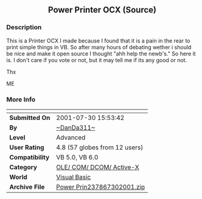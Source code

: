 ﻿<div align="center">

## Power Printer OCX \(Source\)


</div>

### Description

This is a Printer OCX I made because I found that it is a pain in the rear to print simple things in VB. So after many hours of debating wether i should be nice and make it open source I thought "ahh help the newb's." So here it is. I don't care if you vote or not, but it may tell me if its any good or not.

Thx

ME
 
### More Info
 


<span>             |<span>
---                |---
**Submitted On**   |2001-07-30 15:53:42
**By**             |[\~DanDa311\~](https://github.com/Planet-Source-Code/PSCIndex/blob/master/ByAuthor/danda311.md)
**Level**          |Advanced
**User Rating**    |4.8 (57 globes from 12 users)
**Compatibility**  |VB 5\.0, VB 6\.0
**Category**       |[OLE/ COM/ DCOM/ Active\-X](https://github.com/Planet-Source-Code/PSCIndex/blob/master/ByCategory/ole-com-dcom-active-x__1-29.md)
**World**          |[Visual Basic](https://github.com/Planet-Source-Code/PSCIndex/blob/master/ByWorld/visual-basic.md)
**Archive File**   |[Power Prin237867302001\.zip](https://github.com/Planet-Source-Code/danda311-power-printer-ocx-source__1-25670/archive/master.zip)








